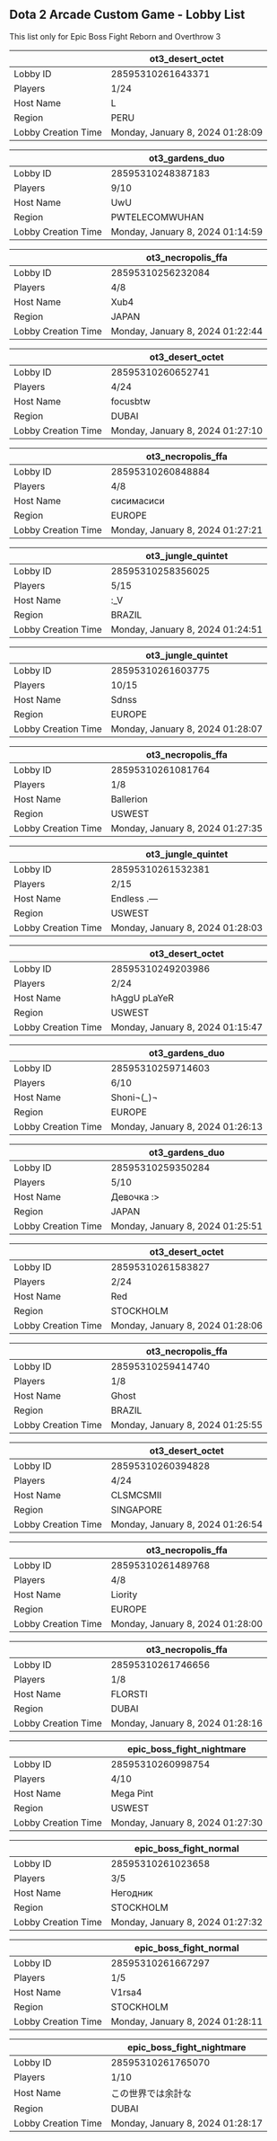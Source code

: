 ## Dota 2 Arcade Custom Game - Lobby List

This list only for Epic Boss Fight Reborn and Overthrow 3

|  | ot3_desert_octet |
| ------ | ------ |
| Lobby ID | 28595310261643371 |
| Players | 1/24 |
| Host Name | L |
| Region | PERU |
| Lobby Creation Time | Monday, January 8, 2024 01:28:09 |


|  | ot3_gardens_duo |
| ------ | ------ |
| Lobby ID | 28595310248387183 |
| Players | 9/10 |
| Host Name | UwU |
| Region | PWTELECOMWUHAN |
| Lobby Creation Time | Monday, January 8, 2024 01:14:59 |


|  | ot3_necropolis_ffa |
| ------ | ------ |
| Lobby ID | 28595310256232084 |
| Players | 4/8 |
| Host Name | Xub4 |
| Region | JAPAN |
| Lobby Creation Time | Monday, January 8, 2024 01:22:44 |


|  | ot3_desert_octet |
| ------ | ------ |
| Lobby ID | 28595310260652741 |
| Players | 4/24 |
| Host Name | focusbtw |
| Region | DUBAI |
| Lobby Creation Time | Monday, January 8, 2024 01:27:10 |


|  | ot3_necropolis_ffa |
| ------ | ------ |
| Lobby ID | 28595310260848884 |
| Players | 4/8 |
| Host Name | сисимасиси |
| Region | EUROPE |
| Lobby Creation Time | Monday, January 8, 2024 01:27:21 |


|  | ot3_jungle_quintet |
| ------ | ------ |
| Lobby ID | 28595310258356025 |
| Players | 5/15 |
| Host Name | :_V |
| Region | BRAZIL |
| Lobby Creation Time | Monday, January 8, 2024 01:24:51 |


|  | ot3_jungle_quintet |
| ------ | ------ |
| Lobby ID | 28595310261603775 |
| Players | 10/15 |
| Host Name | Sdnss |
| Region | EUROPE |
| Lobby Creation Time | Monday, January 8, 2024 01:28:07 |


|  | ot3_necropolis_ffa |
| ------ | ------ |
| Lobby ID | 28595310261081764 |
| Players | 1/8 |
| Host Name | Ballerion |
| Region | USWEST |
| Lobby Creation Time | Monday, January 8, 2024 01:27:35 |


|  | ot3_jungle_quintet |
| ------ | ------ |
| Lobby ID | 28595310261532381 |
| Players | 2/15 |
| Host Name | Endless .— |
| Region | USWEST |
| Lobby Creation Time | Monday, January 8, 2024 01:28:03 |


|  | ot3_desert_octet |
| ------ | ------ |
| Lobby ID | 28595310249203986 |
| Players | 2/24 |
| Host Name | hAggU pLaYeR |
| Region | USWEST |
| Lobby Creation Time | Monday, January 8, 2024 01:15:47 |


|  | ot3_gardens_duo |
| ------ | ------ |
| Lobby ID | 28595310259714603 |
| Players | 6/10 |
| Host Name | Shoni¬(*_*)¬ |
| Region | EUROPE |
| Lobby Creation Time | Monday, January 8, 2024 01:26:13 |


|  | ot3_gardens_duo |
| ------ | ------ |
| Lobby ID | 28595310259350284 |
| Players | 5/10 |
| Host Name | Девочка :> |
| Region | JAPAN |
| Lobby Creation Time | Monday, January 8, 2024 01:25:51 |


|  | ot3_desert_octet |
| ------ | ------ |
| Lobby ID | 28595310261583827 |
| Players | 2/24 |
| Host Name | Red |
| Region | STOCKHOLM |
| Lobby Creation Time | Monday, January 8, 2024 01:28:06 |


|  | ot3_necropolis_ffa |
| ------ | ------ |
| Lobby ID | 28595310259414740 |
| Players | 1/8 |
| Host Name | Ghost |
| Region | BRAZIL |
| Lobby Creation Time | Monday, January 8, 2024 01:25:55 |


|  | ot3_desert_octet |
| ------ | ------ |
| Lobby ID | 28595310260394828 |
| Players | 4/24 |
| Host Name | CLSMCSMII |
| Region | SINGAPORE |
| Lobby Creation Time | Monday, January 8, 2024 01:26:54 |


|  | ot3_necropolis_ffa |
| ------ | ------ |
| Lobby ID | 28595310261489768 |
| Players | 4/8 |
| Host Name | Liority |
| Region | EUROPE |
| Lobby Creation Time | Monday, January 8, 2024 01:28:00 |


|  | ot3_necropolis_ffa |
| ------ | ------ |
| Lobby ID | 28595310261746656 |
| Players | 1/8 |
| Host Name | FLORSTI |
| Region | DUBAI |
| Lobby Creation Time | Monday, January 8, 2024 01:28:16 |


|  | epic_boss_fight_nightmare |
| ------ | ------ |
| Lobby ID | 28595310260998754 |
| Players | 4/10 |
| Host Name | Mega Pint |
| Region | USWEST |
| Lobby Creation Time | Monday, January 8, 2024 01:27:30 |


|  | epic_boss_fight_normal |
| ------ | ------ |
| Lobby ID | 28595310261023658 |
| Players | 3/5 |
| Host Name | Негодник |
| Region | STOCKHOLM |
| Lobby Creation Time | Monday, January 8, 2024 01:27:32 |


|  | epic_boss_fight_normal |
| ------ | ------ |
| Lobby ID | 28595310261667297 |
| Players | 1/5 |
| Host Name | V1rsa4 |
| Region | STOCKHOLM |
| Lobby Creation Time | Monday, January 8, 2024 01:28:11 |


|  | epic_boss_fight_nightmare |
| ------ | ------ |
| Lobby ID | 28595310261765070 |
| Players | 1/10 |
| Host Name | この世界では余計な |
| Region | DUBAI |
| Lobby Creation Time | Monday, January 8, 2024 01:28:17 |


